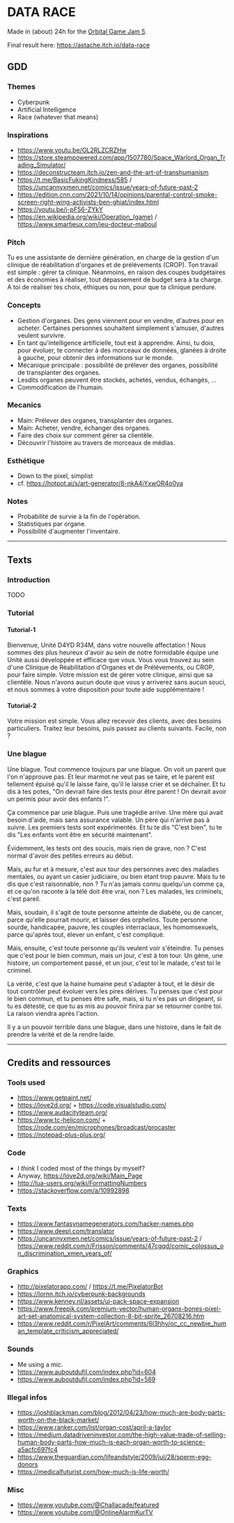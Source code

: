 # DATA RACE
Made in (about) 24h for the [Orbital Game Jam 5](https://itch.io/jam/orbital-game-jam-5).

Final result here: https://astache.itch.io/data-race

## GDD

### Themes
- Cyberpunk
- Artificial Intelligence
- Race (whatever that means)

### Inspirations
- https://www.youtu.be/OL2RLZCRZHw
- https://store.steampowered.com/app/1507780/Space_Warlord_Organ_Trading_Simulator/
- https://deconstructeam.itch.io/zen-and-the-art-of-transhumanism
- https://t.me/BasicFukingKindness/585 / https://uncannyxmen.net/comics/issue/years-of-future-past-2
- https://edition.cnn.com/2021/10/14/opinions/parental-control-smoke-screen-right-wing-activists-ben-ghiat/index.html
- https://youtu.be/j-pF56-ZYkY
- https://en.wikipedia.org/wiki/Operation_(game) / https://www.smartjeux.com/jeu-docteur-maboul

### Pitch
Tu es une assistante de dernière génération, en charge de la gestion d'un clinique de réabilitation d'organes et de prélévements (CROP). Ton travail est simple : gérer ta clinique. Néanmoins, en raison des coupes budgétaires et des économies à réaliser, tout dépassement de budget sera à ta charge. A toi de réaliser tes choix, éthiques ou non, pour que ta clinique perdure.

### Concepts
- Gestion d'organes. Des gens viennent pour en vendre, d'autres pour en acheter. Certaines personnes souhaitent simplement s'amuser, d'autres veulent survivre.
- En tant qu'intelligence artificielle, tout est à apprendre. Ainsi, tu dois, pour évoluer, te connecter à des morceaux de données, glanées à droite à gauche, pour obtenir des informations sur le monde.
- Mécanique principale : possibilité de prélever des organes, possibilité de transplanter des organes.
- Lesdits organes peuvent être stockés, achetés, vendus, échangés, ...
- Commodification de l'humain.

### Mecanics
- Main: Prélever des organes, transplanter des organes.
- Main: Acheter, vendre, échanger des organes.
- Faire des choix sur comment gérer sa clientèle.
- Découvrir l'histoire au travers de morceaux de médias.

### Esthétique
- Down to the pixel, simplist
- cf. https://hotpot.ai/s/art-generator/8-nkA4iYxwOR4o0ya

### Notes
- Probabilité de survie à la fin de l'opération.
- Statistiques par organe.
- Possibilité d'augmenter l'inventaire.

---

## Texts

### Introduction
TODO

### Tutorial
#### Tutorial-1
Bienvenue, Unité D4YD R34M, dans votre nouvelle affectation ! Nous sommes des plus heureux d'avoir au sein de notre formidable équipe une Unité aussi développée et efficace que vous. Vous vous trouvez au sein d'une Clinique de Réabilitation d'Organes et de Prélévements, ou CROP, pour faire simple. Votre mission est de gérer votre clinique, ainsi que sa clientèle. Nous n'avons aucun doute que vous y arriverez sans aucun souci, et nous sommes à votre disposition pour toute aide supplémentaire !

#### Tutorial-2
Votre mission est simple. Vous allez recevoir des clients, avec des besoins particuliers. Traitez leur besoins, puis passez au clients suivants. Facile, non ?

### Une blague
Une blague. Tout commence toujours par une blague. On voit un parent que l'on n'approuve pas. Et leur marmot ne veut pas se taire, et le parent est tellement épuisé qu'il le laisse faire, qu'il le laisse crier et se déchaîner. Et tu dis à tes potes, "On devrait faire des tests pour être parent ! On devrait avoir un permis pour avoir des enfants !".

Ça commence par une blague. Puis une tragédie arrive. Une mère qui avait besoin d'aide, mais sans assurance valable. Un père qui n'arrive pas à suivre. Les premiers tests sont expérimentés. Et tu te dis "C'est bien", tu te dis "Les enfants vont être en sécurité maintenant".

Évidemment, les tests ont des soucis, mais rien de grave, non ? C'est normal d'avoir des petites erreurs au début.

Mais, au fur et à mesure, c'est aux tour des personnes avec des maladies mentales, ou ayant un casier judiciaire, ou bien étant trop pauvre. Mais tu te dis que c'est raisonnable, non ? Tu n'as jamais connu quelqu'un comme ça, et ce qu'on raconte à la télé doit être vrai, non ? Les malades, les criminels, c'est pareil.

Mais, soudain, il s'agit de toute personne atteinte de diabète, ou de cancer, parce qu'elle pourrait mourir, et laisser des orphelins. Toute personne sourde, handicapée, pauvre, les couples interraciaux, les homomsexuels, parce qu'après tout, élever un enfant, c'est compliqué.

Mais, ensuite, c'est toute personne qu'ils veulent voir s'éteindre. Tu penses que c'est pour le bien commun, mais un jour, c'est à ton tour. Un gène, une histoire, un comportement passé, et un jour, c'est toi le malade, c'est toi le criminel.

La vérité, c'est que la haine humaine peut s'adapter à tout, et le désir de tout contrôler peut évoluer vers les pires dérives. Tu penses que c'est pour le bien commun, et tu penses être safe, mais, si tu n'es pas un dirigeant, si tu es détesté, ce que tu as mis au pouvoir finira par se retourner contre toi. La raison viendra après l'action.

Il y a un pouvoir terrible dans une blague, dans une histoire, dans le fait de prendre la vérité et de la rendre laide.

---

## Credits and ressources
### Tools used
- https://www.getpaint.net/
- https://love2d.org/ + https://code.visualstudio.com/
- https://www.audacityteam.org/
- https://www.tc-helicon.com/ + https://rode.com/en/microphones/broadcast/procaster
- https://notepad-plus-plus.org/

### Code
- I _think_ I coded most of the things by myself?
- Anyway, https://love2d.org/wiki/Main_Page
- http://lua-users.org/wiki/FormattingNumbers
- https://stackoverflow.com/a/10992898

### Texts
- https://www.fantasynamegenerators.com/hacker-names.php
- https://www.deepl.com/translator
- https://uncannyxmen.net/comics/issue/years-of-future-past-2 / https://www.reddit.com/r/Frisson/comments/47cgqd/comic_colossus_on_discrimination_xmen_years_of/

### Graphics
- http://pixelatorapp.com/ / https://t.me/PixelatorBot
- https://lornn.itch.io/cyberpunk-backgrounds
- https://www.kenney.nl/assets/ui-pack-space-expansion
- https://www.freepik.com/premium-vector/human-organs-bones-pixel-art-set-anatomical-system-collection-8-bit-sprite_26708216.htm
- https://www.reddit.com/r/PixelArt/comments/6l3hhy/oc_cc_newbie_human_template_criticism_appreciated/

### Sounds
- Me using a mic.
- https://www.auboutdufil.com/index.php?id=604
- https://www.auboutdufil.com/index.php?id=569

### Illegal infos
- https://joshblackman.com/blog/2012/04/23/how-much-are-body-parts-worth-on-the-black-market/
- https://www.ranker.com/list/organ-cost/april-a-taylor
- https://medium.datadriveninvestor.com/the-high-value-trade-of-selling-human-body-parts-how-much-is-each-organ-worth-to-science-a5acfc697fc4
- https://www.theguardian.com/lifeandstyle/2009/jul/28/sperm-egg-donors
- https://medicalfuturist.com/how-much-is-life-worth/

### Misc
- https://www.youtube.com/@Challacade/featured
- https://www.youtube.com/@OnlineAlarmKurTV
